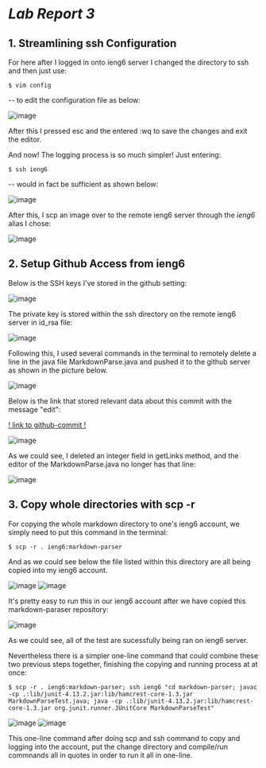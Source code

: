 # _**Lab Report 3**_

## **1. Streamlining ssh Configuration**
For here after I logged in onto ieng6 server I changed the directory to ssh and then just use:

```
$ vim config
```
-- to edit the configuration file as below:

![image](./lab3/1-1.jpg)


After this I pressed esc and the entered :wq to save the changes and exit the editor. 

And now! The logging process is so much simpler! Just entering:

```
$ ssh ieng6
```

-- would in fact be sufficient as shown below: 

![image](./lab3/1-2.jpg)

After this, I scp an image over to the remote ieng6 server through the *ieng6* alias I chose:

![image](./lab3/1-3.jpg)

## **2. Setup Github Access from ieng6**

Below is the SSH keys I've stored in the github setting:

![image](./lab3/2-1.jpg)

The private key is stored within the ssh directory on the remote ieng6 server in id_rsa file:

![image](./lab3/2-2.jpg)

Following this, I used several commands in the terminal to remotely delete a line in the java file MarkdownParse.java and pushed it to the github server as shown in the picture below.

![image](./lab3/2-3.jpg)

Below is the link that stored relevant data about this commit with the message "edit":

[! link to github-commit !](https://github.com/Angelsofttoy/markdown-parser/commit/f9d9f81a540ead9d9e8efc3b98e03db8eb129900)

![image](./lab3/2-5.jpg)

As we could see, I deleted an integer field in getLinks method, and the editor of the MarkdownParse.java no longer has that line:

![image](./lab3/2-4.jpg)

## **3. Copy whole directories with scp -r**
For copying the whole markdown directory to one's ieng6 account, we simply need to put this command in the terminal:

```
$ scp -r . ieng6:markdown-parser 
```
And as we could see below the file listed within this directory are all being copied into my ieng6 account. 

![image](./lab3/3-1.jpg)
![image](./lab3/3-2.jpg)

It's pretty easy to run this in our ieng6 account after we have copied this markdown-paraser repository: 

![image](./lab3/3-3.jpg)

As we could see, all of the test are sucessfully being ran on ieng6 server. 
 
Nevertheless there is a simpler one-line command that could combine these two previous steps together, finishing the copying and running process at at once:

```
$ scp -r . ieng6:markdown-parser; ssh ieng6 "cd markdown-parser; javac -cp .:lib/junit-4.13.2.jar:lib/hamcrest-core-1.3.jar MarkdownParseTest.java; java -cp .:lib/junit-4.13.2.jar:lib/hamcrest-core-1.3.jar org.junit.runner.JUnitCore MarkdownParseTest"
```
![image](./lab3/3-4.jpg)
![image](./lab3/3-5.jpg)

This one-line command after doing scp and ssh command to copy and logging into the account, put the change directory and compile/run commnands all in quotes in order to run it all in one-line. 
